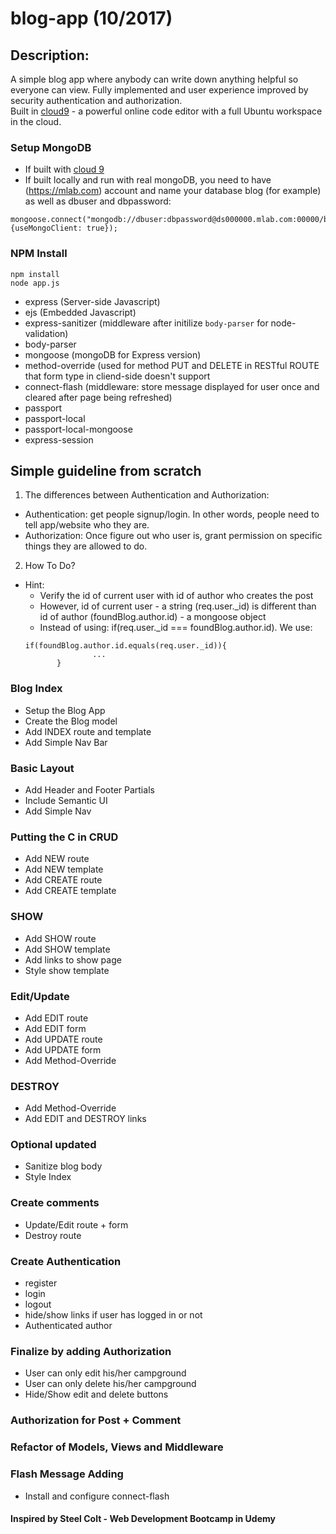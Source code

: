 # blog-app (10/2017)
 
## Description:
A simple blog app where anybody can write down anything helpful so everyone can view. Fully implemented and user experience improved by security authentication and authorization.<br />
Built in [cloud9](https://c9.io) - a powerful online code editor with a full Ubuntu workspace in the cloud.

### Setup MongoDB
* If built with [cloud 9](https://community.c9.io/t/setting-up-mongodb/1717) 
* If built locally and run with real mongoDB, you need to have (https://mlab.com) account and name your database blog (for example) as well as dbuser and dbpassword: 
```
mongoose.connect("mongodb://dbuser:dbpassword@ds000000.mlab.com:00000/blog", {useMongoClient: true});
```
### NPM Install
```
npm install  
node app.js
```
- express (Server-side Javascript)
- ejs (Embedded Javascript)
- express-sanitizer (middleware after initilize `body-parser` for node-validation) 
- body-parser 
- mongoose (mongoDB for Express version)
- method-override (used for method PUT and DELETE in RESTful ROUTE that form type in cliend-side doesn't support
- connect-flash (middleware: store message displayed for user once and cleared after page being refreshed)
- passport
- passport-local
- passport-local-mongoose
- express-session

## Simple guideline from scratch

 1. The differences between Authentication and Authorization:
 - Authentication: get people signup/login. In other words, people need to tell app/website who they are.
 - Authorization: Once figure out who user is, grant permission on specific things they are allowed to do.
 
 2. How To Do?
 - Hint: 
   + Verify the id of current user with id of author who creates the post
   + However, id of current user - a string (req.user._id) is different than id of author (foundBlog.author.id) - a mongoose object
   + Instead of using: if(req.user._id === foundBlog.author.id). We use:
   ```
   if(foundBlog.author.id.equals(req.user._id)){
                  ...
          }
   ```

### Blog Index
* Setup the Blog App
* Create the Blog model
* Add INDEX route and template
* Add Simple Nav Bar

### Basic Layout
* Add Header and Footer Partials
* Include Semantic UI
* Add Simple Nav

### Putting the C in CRUD
* Add NEW route
* Add NEW template
* Add CREATE route
* Add CREATE template

### SHOW
* Add SHOW route
* Add SHOW template
* Add links to show page
* Style show template

### Edit/Update
* Add EDIT route
* Add EDIT form
* Add UPDATE route
* Add UPDATE form
* Add Method-Override

### DESTROY
* Add Method-Override
* Add EDIT and DESTROY links

### Optional updated
* Sanitize blog body
* Style Index

### Create comments
* Update/Edit route + form
* Destroy route

### Create Authentication 
* register
* login
* logout
* hide/show links if user has logged in or not
* Authenticated author

### Finalize by adding Authorization
* User can only edit his/her campground
* User can only delete his/her campground
* Hide/Show edit and delete buttons

### Authorization for Post + Comment

### Refactor of Models, Views and Middleware

### Flash Message Adding
* Install and configure connect-flash

#### Inspired by Steel Colt - Web Development Bootcamp in Udemy
